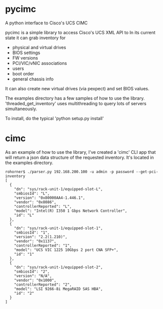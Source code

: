 pycimc
======

A python interface to Cisco's UCS CIMC

pycimc is a simple library to access Cisco's UCS XML API to 
In its current state it can grab inventory for
- physical and virtual drives
- BIOS settings
- FW versions
- PCI/VIC/vNIC associations
- users
- boot order
- general chassis info

It can also create new virtual drives (via pexpect) and set BIOS values.

The examples directory has a few samples of how to use the library. 'threaded_get_inventory' uses multithreading to query lots of servers simultaneously.

To install, do the typical 'python setup.py install'

cimc
====

As an example of how to use the library, I've created a 'cimc' CLI app that will return a json data structure of the requested inventory. It's located in the examples directory.

```
rohorner$ ./parser.py 192.168.200.100 -u admin -p password --get-pci-inventory
[
  {
    "dn": "sys/rack-unit-1/equipped-slot-L", 
    "smbiosId": "L", 
    "version": "0x80000AA4-1.446.1", 
    "vendor": "0x8086", 
    "controllerReported": "L", 
    "model": "Intel(R) I350 1 Gbps Network Controller", 
    "id": "L"
  }, 
  {
    "dn": "sys/rack-unit-1/equipped-slot-1", 
    "smbiosId": "1", 
    "version": "2.2(1.210)", 
    "vendor": "0x1137", 
    "controllerReported": "1", 
    "model": "UCS VIC 1225 10Gbps 2 port CNA SFP+", 
    "id": "1"
  }, 
  {
    "dn": "sys/rack-unit-1/equipped-slot-2", 
    "smbiosId": "2", 
    "version": "N/A", 
    "vendor": "0x1000", 
    "controllerReported": "2", 
    "model": "LSI 9266-8i MegaRAID SAS HBA", 
    "id": "2"
  }
]
```
